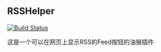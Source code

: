 ## RSSHelper

[![Build Status](https://travis-ci.org/BangumiSystem/RSSHelper.svg?branch=master)](https://travis-ci.org/SettingDust/RssHelper)

这是一个可以在网页上显示RSS的Feed按钮的油猴插件